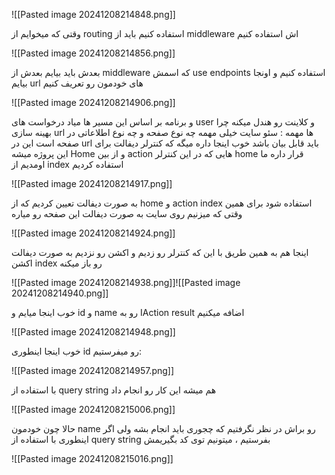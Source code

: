 ![[Pasted image 20241208214848.png]]

وقتی که میخوایم از routing استفاده کنیم باید از middleware اش استفاده کنیم 

![[Pasted image 20241208214856.png]]

بعدش باید بیایم بعدش از middleware که اسمش use endpoints استفاده کنیم و اونجا بیایم url های خودمون رو تعریف کنیم 

![[Pasted image 20241208214906.png]]

و برنامه بر اساس این مسیر ها میاد درخواست های user و کلاینت رو هندل میکنه 
چرا بهینه سازی url ها مهمه : سئو سایت خیلی مهمه 
چه نوع صفحه و چه نوع اطلاعاتی در صفحه است این در url باید قابل بیان باشد 
خوب اینجا داره میگه که کنترلر دیفالت برای این پروژه میشه Home 
و از بین action هایی که در این کنترلر home قرار داره ما اومدیم از index استفاده کردیم 

![[Pasted image 20241208214917.png]]

به صورت دیفالت تعیین کردیم که از home و action index استفاده شود برای همین وقتی که میزنیم روی سایت به صورت دیفالت این صفحه رو میاره 

![[Pasted image 20241208214924.png]]

اینجا هم به همین طریق با این که کنترلر رو زدیم و اکشن رو نزدیم به صورت دیفالت اکشن index رو باز میکنه

![[Pasted image 20241208214938.png]]![[Pasted image 20241208214940.png]]

خوب اینجا میایم و id و name رو به IAction result اضافه میکنیم 

![[Pasted image 20241208214948.png]]

خوب اینجا اینطوری id رو میفرستیم:

![[Pasted image 20241208214957.png]]

با استفاده از query string هم میشه این کار رو انجام داد 

![[Pasted image 20241208215006.png]]


حالا چون خودمون name رو براش در نظر نگرفتیم که چجوری باید انجام بشه 
ولی اگر اینطوری با استفاده از query string بفرستیم ، میتونیم توی کد بگیریمش 

![[Pasted image 20241208215016.png]]